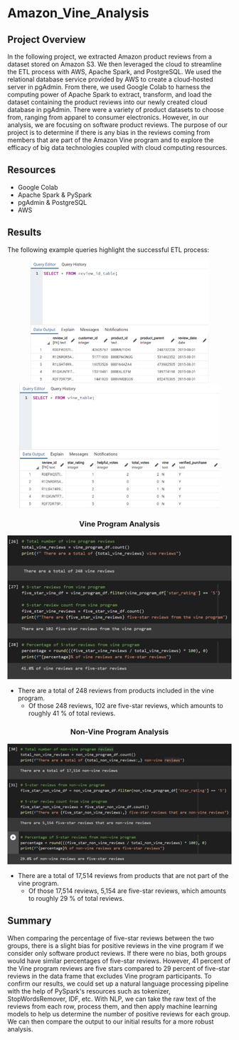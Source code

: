 # Amazon_Vine_Analysis
## Project Overview
In the following project, we extracted Amazon product reviews from a dataset stored on Amazon S3. We then leveraged the cloud to streamline the ETL process with AWS, Apache Spark, and PostgreSQL. 
We used the relational database service provided by AWS to create a cloud-hosted server in pgAdmin. From there, we used Google Colab to harness the computing power of Apache Spark to extract, transform, and load the dataset containing the product reviews into our newly created cloud database in pgAdmin. There were a variety of product datasets to choose from, ranging from apparel to consumer electronics. However, in our analysis, we are focusing on software product reviews. The purpose of our project is to determine if there is any bias in the reviews coming from members that are part of the Amazon Vine program and to explore the efficacy of big data technologies coupled with cloud computing resources. 
## Resources
- Google Colab
- Apache Spark & PySpark
- pgAdmin & PostgreSQL 
- AWS
## Results
The following example queries highlight the successful ETL process:         

<p align = "center">
<img src="images/review.png" width=400><img src="images/vine.png" width=450>
</p> 

<h3 align="center"> Vine Program Analysis </h3>
<p align = "center">
 <img src="images/vine_results.png" width=575>
</p>
 
- There are a total of 248 reviews from products included in the vine program.
  - Of those 248 reviews, 102 are five-star reviews, which amounts to roughly 41 % of total reviews.

<h3 align="center"> Non-Vine Program Analysis </h3>
<p align = "center">
 <img src="images/non_vine_results.png" width=575>
</p>
 
- There are a total of 17,514 reviews from products that are not part of the vine program.
  - Of those 17,514 reviews, 5,154 are five-star reviews, which amounts to roughly 29 % of total reviews.

## Summary
When comparing the percentage of five-star reviews between the two groups, there is a slight bias for positive reviews in the vine program if we consider only software product reviews. If there were no bias, both groups would have similar percentages of five-star reviews. However, 41 percent of the Vine program reviews are five stars compared to 29 percent of five-star reviews in the data frame that excludes Vine program participants. To confirm our results, we could set up a natural language processing pipeline with the help of PySpark's resources such as tokenizer, StopWordsRemover, IDF, etc. With NLP, we can take the raw text of the reviews from each row, process them, and then apply machine learning models to help us determine the number of positive reviews for each group. We can then compare the output to our initial results for a more robust analysis. 
